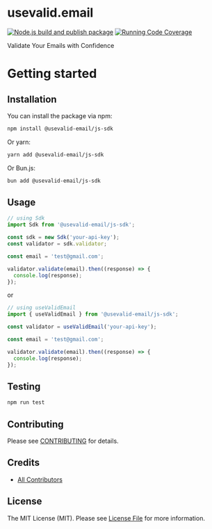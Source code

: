 # usevalid.email

[![Node.js build and publish package](https://github.com/usevalid-email/js-sdk/actions/workflows/npm-publish.yml/badge.svg)](https://github.com/usevalid-email/js-sdk/actions/workflows/npm-publish.yml)
[![Running Code Coverage](https://github.com/usevalid-email/js-sdk/actions/workflows/coverage.yml/badge.svg)](https://github.com/usevalid-email/js-sdk/actions/workflows/coverage.yml)

Validate Your Emails with Confidence

# Getting started

## Installation

You can install the package via npm:

```bash
npm install @usevalid-email/js-sdk
```

Or yarn:

```bash
yarn add @usevalid-email/js-sdk
```

Or Bun.js:

```bash
bun add @usevalid-email/js-sdk
```

## Usage

```javascript
// using Sdk
import Sdk from '@usevalid-email/js-sdk';

const sdk = new Sdk('your-api-key');
const validator = sdk.validator;

const email = 'test@gmail.com';

validator.validate(email).then((response) => {
  console.log(response);
});
```

or

```javascript
// using useValidEmail
import { useValidEmail } from '@usevalid-email/js-sdk';

const validator = useValidEmail('your-api-key');

const email = 'test@gmail.com';

validator.validate(email).then((response) => {
  console.log(response);
});
```

## Testing

```bash
npm run test
```

## Contributing

Please see [CONTRIBUTING](CONTRIBUTING.md) for details.

## Credits

- [All Contributors](https://github.com/usevalid-email/js-sdk/graphs/contributors)

## License

The MIT License (MIT). Please see [License File](LICENSE) for more information.

